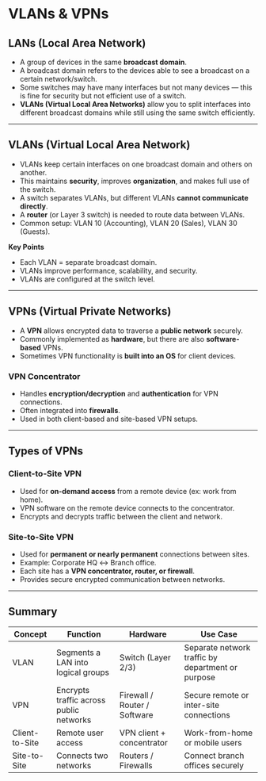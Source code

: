 # VLANs & VPNs

## LANs (Local Area Network)
- A group of devices in the same **broadcast domain**.  
- A broadcast domain refers to the devices able to see a broadcast on a certain network/switch.  
- Some switches may have many interfaces but not many devices — this is fine for security but not efficient use of a switch.  
- **VLANs (Virtual Local Area Networks)** allow you to split interfaces into different broadcast domains while still using the same switch efficiently.  

---

## VLANs (Virtual Local Area Network)
- VLANs keep certain interfaces on one broadcast domain and others on another.  
- This maintains **security**, improves **organization**, and makes full use of the switch.  
- A switch separates VLANs, but different VLANs **cannot communicate directly**.  
- A **router** (or Layer 3 switch) is needed to route data between VLANs.  
- Common setup: VLAN 10 (Accounting), VLAN 20 (Sales), VLAN 30 (Guests).  

**Key Points**
- Each VLAN = separate broadcast domain.  
- VLANs improve performance, scalability, and security.  
- VLANs are configured at the switch level.  

---

## VPNs (Virtual Private Networks)
- A **VPN** allows encrypted data to traverse a **public network** securely.  
- Commonly implemented as **hardware**, but there are also **software-based** VPNs.  
- Sometimes VPN functionality is **built into an OS** for client devices.  

### VPN Concentrator
- Handles **encryption/decryption** and **authentication** for VPN connections.  
- Often integrated into **firewalls**.  
- Used in both client-based and site-based VPN setups.  

---

## Types of VPNs

### Client-to-Site VPN
- Used for **on-demand access** from a remote device (ex: work from home).  
- VPN software on the remote device connects to the concentrator.  
- Encrypts and decrypts traffic between the client and network.  

### Site-to-Site VPN
- Used for **permanent or nearly permanent** connections between sites.  
- Example: Corporate HQ ↔ Branch office.  
- Each site has a **VPN concentrator, router, or firewall**.  
- Provides secure encrypted communication between networks.  

---

## Summary
| Concept | Function | Hardware | Use Case |
|----------|-----------|-----------|-----------|
| VLAN | Segments a LAN into logical groups | Switch (Layer 2/3) | Separate network traffic by department or purpose |
| VPN | Encrypts traffic across public networks | Firewall / Router / Software | Secure remote or inter-site connections |
| Client-to-Site | Remote user access | VPN client + concentrator | Work-from-home or mobile users |
| Site-to-Site | Connects two networks | Routers / Firewalls | Connect branch offices securely |
